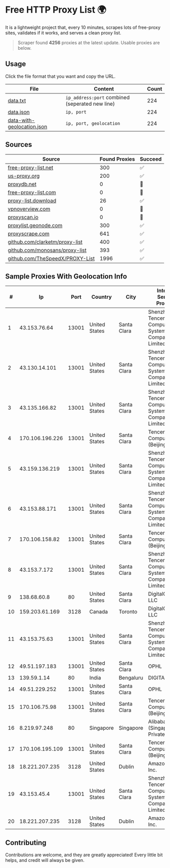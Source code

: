 
# Free HTTP Proxy List 🌍

It is a lightweight project that, every 10 minutes, scrapes lots of free-proxy sites, validates if it works, and serves a clean proxy list.


> Scraper found **4256** proxies at the latest update. Usable proxies are below.

## Usage

Click the file format that you want and copy the URL.


|File|Content|Count|
|----|-------|-----|
|[data.txt](https://raw.githubusercontent.com/themiralay/Proxy-List-World/master/data.txt)|`ip_address:port` combined (seperated new line)|224|
|[data.json](https://raw.githubusercontent.com/themiralay/Proxy-List-World/master/data.json)|`ip, port`|224|
|[data-with-geolocation.json](https://raw.githubusercontent.com/themiralay/Proxy-List-World/master/data-with-geolocation.json)|`ip, port, geolocation`|224|

## Sources

|Source|Found Proxies|Succeed|
|------|-------------|-------|
|[free-proxy-list.net](https://free-proxy-list.net)|300|✅|
|[us-proxy.org](https://www.us-proxy.org)|200|✅|
|[proxydb.net](http://proxydb.net)|0|🚫|
|[free-proxy-list.com](https://free-proxy-list.com/?page=&port=&type%5B%5D=http&type%5B%5D=https&up_time=0&search=Search)|0|🚫|
|[proxy-list.download](https://www.proxy-list.download/HTTP)|26|✅|
|[vpnoverview.com](https://vpnoverview.com/privacy/anonymous-browsing/free-proxy-servers)|0|🚫|
|[proxyscan.io](https://www.proxyscan.io)|0|🚫|
|[proxylist.geonode.com](https://proxylist.geonode.com/api/proxy-list?limit=300&page=1&sort_by=lastChecked&sort_type=desc&protocols=http,https)|300|✅|
|[proxyscrape.com](https://api.proxyscrape.com/v2/?request=displayproxies&protocol=http&timeout=10000&country=all&ssl=all&anonymity=all)|641|✅|
|[github.com/clarketm/proxy-list](https://raw.githubusercontent.com/clarketm/proxy-list/master/proxy-list-raw.txt)|400|✅|
|[github.com/monosans/proxy-list](https://raw.githubusercontent.com/monosans/proxy-list/main/proxies/http.txt)|393|✅|
|[github.com/TheSpeedX/PROXY-List](https://raw.githubusercontent.com/TheSpeedX/PROXY-List/master/http.txt)|1996|✅|


## Sample Proxies With Geolocation Info

|#|Ip|Port|Country|City|Internet Service Provider|
|-|--|----|-------|----|-------------------------|
|1|43.153.76.64|13001|United States|Santa Clara|Shenzhen Tencent Computer Systems Company Limited|
|2|43.130.14.101|13001|United States|Santa Clara|Shenzhen Tencent Computer Systems Company Limited|
|3|43.135.166.82|13001|United States|Santa Clara|Shenzhen Tencent Computer Systems Company Limited|
|4|170.106.196.226|13001|United States|Santa Clara|Tencent Cloud Computing (Beijing) Co|
|5|43.159.136.219|13001|United States|Santa Clara|Shenzhen Tencent Computer Systems Company Limited|
|6|43.153.88.171|13001|United States|Santa Clara|Shenzhen Tencent Computer Systems Company Limited|
|7|170.106.158.82|13001|United States|Santa Clara|Tencent Cloud Computing (Beijing) Co|
|8|43.153.7.172|13001|United States|Santa Clara|Shenzhen Tencent Computer Systems Company Limited|
|9|138.68.60.8|80|United States|Santa Clara|DigitalOcean, LLC|
|10|159.203.61.169|3128|Canada|Toronto|DigitalOcean, LLC|
|11|43.153.75.63|13001|United States|Santa Clara|Shenzhen Tencent Computer Systems Company Limited|
|12|49.51.197.183|13001|United States|Santa Clara|OPHL|
|13|139.59.1.14|80|India|Bengaluru|DIGITALOCEAN|
|14|49.51.229.252|13001|United States|Santa Clara|OPHL|
|15|170.106.75.98|13001|United States|Santa Clara|Tencent Cloud Computing (Beijing) Co|
|16|8.219.97.248|80|Singapore|Singapore|Alibaba Cloud (Singapore) Private Limited|
|17|170.106.195.109|13001|United States|Santa Clara|Tencent Cloud Computing (Beijing) Co|
|18|18.221.207.235|3128|United States|Dublin|Amazon.com, Inc.|
|19|43.153.45.4|13001|United States|Santa Clara|Shenzhen Tencent Computer Systems Company Limited|
|20|18.221.207.235|3128|United States|Dublin|Amazon.com, Inc.|



## Contributing

Contributions are welcome, and they are greatly appreciated! Every
little bit helps, and credit will always be given.

